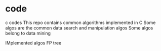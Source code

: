 # code
c codes
This repo contains common algorithms implemented in C
Some algos are the common data search and manipulation algos
Some algos belong to data mining

IMplemented algos FP tree
